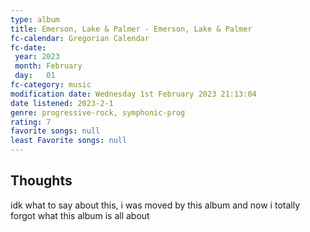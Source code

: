 ```yaml
---
type: album 
title: Emerson, Lake & Palmer - Emerson, Lake & Palmer 
fc-calendar: Gregorian Calendar
fc-date: 
 year: 2023
 month: February
 day:   01
fc-category: music
modification date: Wednesday 1st February 2023 21:13:04
date listened: 2023-2-1 
genre: progressive-rock, symphonic-prog 
rating: 7
favorite songs: null
least Favorite songs: null
---
```

## Thoughts

idk what to say about this, i was moved by this album and now i totally forgot what this album is all about